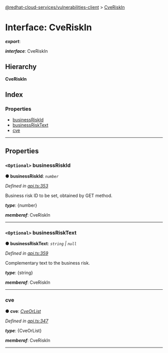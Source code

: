 [@redhat-cloud-services/vulnerabilities-client](../README.md) > [CveRiskIn](../interfaces/cveriskin.md)

# Interface: CveRiskIn

*__export__*: 

*__interface__*: CveRiskIn

## Hierarchy

**CveRiskIn**

## Index

### Properties

* [businessRiskId](cveriskin.md#businessriskid)
* [businessRiskText](cveriskin.md#businessrisktext)
* [cve](cveriskin.md#cve)

---

## Properties

<a id="businessriskid"></a>

### `<Optional>` businessRiskId

**● businessRiskId**: *`number`*

*Defined in [api.ts:353](https://github.com/RedHatInsights/javascript-clients/blob/master/packages/vulnerabilities/api.ts#L353)*

Business risk ID to be set, obtained by GET method.

*__type__*: {number}

*__memberof__*: CveRiskIn

___
<a id="businessrisktext"></a>

### `<Optional>` businessRiskText

**● businessRiskText**: *`string` \| `null`*

*Defined in [api.ts:359](https://github.com/RedHatInsights/javascript-clients/blob/master/packages/vulnerabilities/api.ts#L359)*

Complementary text to the business risk.

*__type__*: {string}

*__memberof__*: CveRiskIn

___
<a id="cve"></a>

###  cve

**● cve**: *[CveOrList](cveorlist.md)*

*Defined in [api.ts:347](https://github.com/RedHatInsights/javascript-clients/blob/master/packages/vulnerabilities/api.ts#L347)*

*__type__*: {CveOrList}

*__memberof__*: CveRiskIn

___

